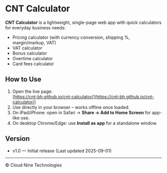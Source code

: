 # CNT Calculator

**CNT Calculator** is a lightweight, single-page web app with quick calculators for everyday business needs:
- Pricing calculator (with currency conversion, shipping %, margin/markup, VAT)
- VAT calculator
- Bonus calculator
- Overtime calculator
- Card fees calculator

## How to Use
1. Open the live page:  
   [https://cnt-bh.github.io/cnt-calculator/](https://cnt-bh.github.io/cnt-calculator/)
2. Use directly in your browser – works offline once loaded.
3. On iPad/iPhone: open in Safari → **Share → Add to Home Screen** for app-like use.
4. On desktop Chrome/Edge: use **Install as app** for a standalone window.

## Version
- v1.0 — Initial release (Last updated 2025-09-01)

---

© Cloud Nine Technologies
